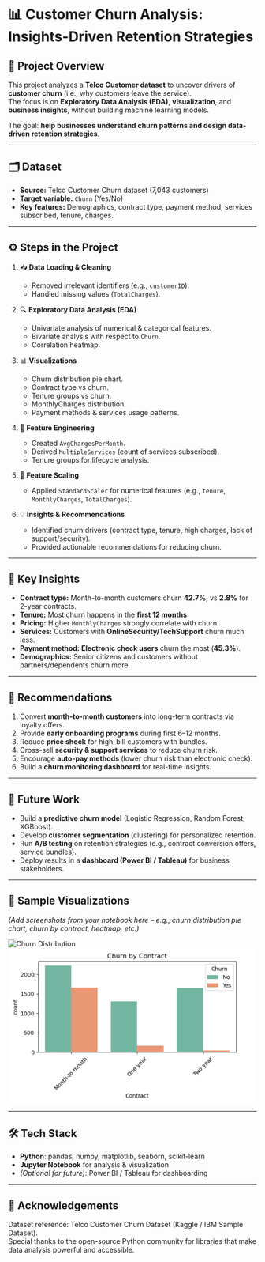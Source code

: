 # 📊 Customer Churn Analysis: Insights-Driven Retention Strategies

## 📌 Project Overview
This project analyzes a **Telco Customer dataset** to uncover drivers of **customer churn** (i.e., why customers leave the service).  
The focus is on **Exploratory Data Analysis (EDA)**, **visualization**, and **business insights**, without building machine learning models.  

The goal: **help businesses understand churn patterns and design data-driven retention strategies.**

---

## 🗂️ Dataset
- **Source:** Telco Customer Churn dataset (7,043 customers)
- **Target variable:** `Churn` (Yes/No)
- **Key features:** Demographics, contract type, payment method, services subscribed, tenure, charges.

---

## ⚙️ Steps in the Project
1. 📥 **Data Loading & Cleaning**  
   - Removed irrelevant identifiers (e.g., `customerID`).  
   - Handled missing values (`TotalCharges`).  

2. 🔍 **Exploratory Data Analysis (EDA)**  
   - Univariate analysis of numerical & categorical features.  
   - Bivariate analysis with respect to `Churn`.  
   - Correlation heatmap.  

3. 📊 **Visualizations**  
   - Churn distribution pie chart.  
   - Contract type vs churn.  
   - Tenure groups vs churn.  
   - MonthlyCharges distribution.  
   - Payment methods & services usage patterns.  

4. 🔧 **Feature Engineering**  
   - Created `AvgChargesPerMonth`.  
   - Derived `MultipleServices` (count of services subscribed).  
   - Tenure groups for lifecycle analysis.  

5. 📏 **Feature Scaling**  
   - Applied `StandardScaler` for numerical features (e.g., `tenure`, `MonthlyCharges`, `TotalCharges`).  

6. 💡 **Insights & Recommendations**  
   - Identified churn drivers (contract type, tenure, high charges, lack of support/security).  
   - Provided actionable recommendations for reducing churn.  

---

## 🔑 Key Insights
- **Contract type:** Month-to-month customers churn **42.7%**, vs **2.8%** for 2-year contracts.  
- **Tenure:** Most churn happens in the **first 12 months**.  
- **Pricing:** Higher `MonthlyCharges` strongly correlate with churn.  
- **Services:** Customers with **OnlineSecurity/TechSupport** churn much less.  
- **Payment method:** **Electronic check users** churn the most (**45.3%**).  
- **Demographics:** Senior citizens and customers without partners/dependents churn more.  

---

## 🧭 Recommendations
1. Convert **month-to-month customers** into long-term contracts via loyalty offers.  
2. Provide **early onboarding programs** during first 6–12 months.  
3. Reduce **price shock** for high-bill customers with bundles.  
4. Cross-sell **security & support services** to reduce churn risk.  
5. Encourage **auto-pay methods** (lower churn risk than electronic check).  
6. Build a **churn monitoring dashboard** for real-time insights.  

---

## 🔭 Future Work
- Build a **predictive churn model** (Logistic Regression, Random Forest, XGBoost).  
- Develop **customer segmentation** (clustering) for personalized retention.  
- Run **A/B testing** on retention strategies (e.g., contract conversion offers, service bundles).  
- Deploy results in a **dashboard (Power BI / Tableau)** for business stakeholders.  

---

## 📸 Sample Visualizations
*(Add screenshots from your notebook here – e.g., churn distribution pie chart, churn by contract, heatmap, etc.)*  

![Churn Distribution](churn_dist(1).png)  
![Churn by Contract](churn_bycont.png)  

---


## 🛠️ Tech Stack
- **Python**: pandas, numpy, matplotlib, seaborn, scikit-learn  
- **Jupyter Notebook** for analysis & visualization  
- _(Optional for future)_: Power BI / Tableau for dashboarding  

---

## 🙌 Acknowledgements
Dataset reference: Telco Customer Churn Dataset (Kaggle / IBM Sample Dataset).  
Special thanks to the open-source Python community for libraries that make data analysis powerful and accessible.  
